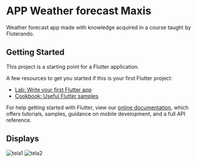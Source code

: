 # APP Weather forecast Maxis

Weather forecast app made with knowledge acquired in a course taught by Fluterando.

## Getting Started

This project is a starting point for a Flutter application.

A few resources to get you started if this is your first Flutter project:

- [Lab: Write your first Flutter app](https://flutter.dev/docs/get-started/codelab)
- [Cookbook: Useful Flutter samples](https://flutter.dev/docs/cookbook)

For help getting started with Flutter, view our
[online documentation](https://flutter.dev/docs), which offers tutorials,
samples, guidance on mobile development, and a full API reference.

## Displays

![tela1](https://user-images.githubusercontent.com/56961530/95251473-ff7fa400-07f1-11eb-8f7d-27564dc428a3.png)
![tela2](https://user-images.githubusercontent.com/56961530/95251614-2dfd7f00-07f2-11eb-937e-fa30046d1ed7.png)
